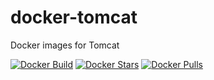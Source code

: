 # docker-tomcat

Docker images for Tomcat

[![Docker Build](https://img.shields.io/docker/automated/andreluiznsilva/tomcat.svg)](https://registry.hub.docker.com/u/andreluiznsilva/tomcat)
[![Docker Stars](https://img.shields.io/docker/stars/andreluiznsilva/tomcat.svg)](https://registry.hub.docker.com/u/andreluiznsilva/tomcat)
[![Docker Pulls](https://img.shields.io/docker/pulls/andreluiznsilva/tomcat.svg)](https://registry.hub.docker.com/u/andreluiznsilva/tomcat)


